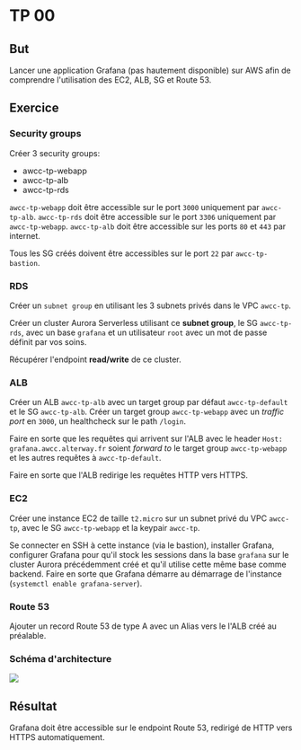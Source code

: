 # TP 00

## But

Lancer une application Grafana (pas hautement disponible) sur AWS afin de
comprendre l'utilisation des EC2, ALB, SG et Route 53.

## Exercice

### Security groups

Créer 3 security groups:

  - awcc-tp-webapp
  - awcc-tp-alb
  - awcc-tp-rds
  
`awcc-tp-webapp` doit être accessible sur le port `3000` uniquement par `awcc-tp-alb`.
`awcc-tp-rds` doit être accessible sur le port `3306` uniquement par `awcc-tp-webapp`.
`awcc-tp-alb` doit être accessible sur les ports `80` et `443` par internet.

Tous les SG créés doivent être accessibles sur le port `22` par
`awcc-tp-bastion`.

### RDS

Créer un `subnet group` en utilisant les 3 subnets privés dans le VPC
`awcc-tp`.

Créer un cluster Aurora Serverless utilisant ce __subnet group__, le SG `awcc-tp-rds`,
avec un base `grafana` et un utilisateur `root` avec un mot de passe définit
par vos soins.

Récupérer l'endpoint __read/write__ de ce cluster.

### ALB

Créer un ALB `awcc-tp-alb` avec un target group par défaut `awcc-tp-default` et
le SG `awcc-tp-alb`.
Créer un target group `awcc-tp-webapp` avec un _traffic port_ en `3000`, un
healthcheck sur le path `/login`.

Faire en sorte que les requêtes qui arrivent sur l'ALB avec le header `Host:
grafana.awcc.alterway.fr` soient _forward to_ le target group `awcc-tp-webapp`
et les autres requêtes à `awcc-tp-default`.

Faire en sorte que l'ALB redirige les requêtes HTTP vers HTTPS.

### EC2

Créer une instance EC2 de taille `t2.micro` sur un subnet privé du VPC
`awcc-tp`, avec le SG `awcc-tp-webapp` et la keypair `awcc-tp`.

Se connecter en SSH à cette instance (via le bastion), installer Grafana,
configurer Grafana pour qu'il stock les sessions dans la base `grafana` sur le
cluster Aurora précédemment créé et qu'il utilise cette même base comme
backend.
Faire en sorte que Grafana démarre au démarrage de l'instance (`systemctl
enable grafana-server`).

### Route 53

Ajouter un record Route 53 de type A avec un Alias vers le l'ALB créé au
préalable.

### Schéma d'architecture

![](../../images/aws-tp-00.png)

## Résultat

Grafana doit être accessible sur le endpoint Route 53, redirigé de HTTP vers
HTTPS automatiquement.
